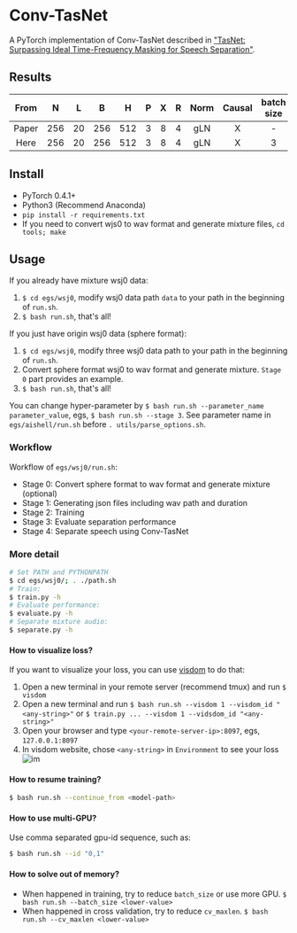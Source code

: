 # Conv-TasNet
A PyTorch implementation of Conv-TasNet described in ["TasNet: Surpassing Ideal Time-Frequency Masking for Speech Separation"](https://arxiv.org/abs/1809.07454).

## Results
| From | N | L | B | H | P | X | R | Norm | Causal | batch size |SI-SNRi(dB) | SDRi(dB)|
|:----:|:-:|:-:|:-:|:-:|:-:|:-:|:-:|:----:|:------:|:----------:|:----------:|:-------:|
| Paper|256|20 |256|512| 3 | 8 | 4 |  gLN |   X    |     -      |    14.6    |  15.0   |
| Here |256|20 |256|512| 3 | 8 | 4 |  gLN |   X    |     3      |    15.5    |  15.7   |

## Install
- PyTorch 0.4.1+
- Python3 (Recommend Anaconda)
- `pip install -r requirements.txt`
- If you need to convert wjs0 to wav format and generate mixture files, `cd tools; make`

## Usage
If you already have mixture wsj0 data:
1. `$ cd egs/wsj0`, modify wsj0 data path `data` to your path in the beginning of `run.sh`.
2. `$ bash run.sh`, that's all!

If you just have origin wsj0 data (sphere format):
1. `$ cd egs/wsj0`, modify three wsj0 data path to your path in the beginning of `run.sh`.
2. Convert sphere format wsj0 to wav format and generate mixture. `Stage 0` part provides an example.
3. `$ bash run.sh`, that's all!

You can change hyper-parameter by `$ bash run.sh --parameter_name parameter_value`, egs, `$ bash run.sh --stage 3`. See parameter name in `egs/aishell/run.sh` before `. utils/parse_options.sh`.
### Workflow
Workflow of `egs/wsj0/run.sh`:
- Stage 0: Convert sphere format to wav format and generate mixture (optional)
- Stage 1: Generating json files including wav path and duration
- Stage 2: Training
- Stage 3: Evaluate separation performance
- Stage 4: Separate speech using Conv-TasNet
### More detail
```bash
# Set PATH and PYTHONPATH
$ cd egs/wsj0/; . ./path.sh
# Train:
$ train.py -h
# Evaluate performance:
$ evaluate.py -h
# Separate mixture audio:
$ separate.py -h
```
#### How to visualize loss?
If you want to visualize your loss, you can use [visdom](https://github.com/facebookresearch/visdom) to do that:
1. Open a new terminal in your remote server (recommend tmux) and run `$ visdom`
2. Open a new terminal and run `$ bash run.sh --visdom 1 --visdom_id "<any-string>"` or `$ train.py ... --visdom 1 --vidsdom_id "<any-string>"`
3. Open your browser and type `<your-remote-server-ip>:8097`, egs, `127.0.0.1:8097`
4. In visdom website, chose `<any-string>` in `Environment` to see your loss
![im](egs/wsj0/loss.png)
#### How to resume training?
```bash
$ bash run.sh --continue_from <model-path>
```
#### How to use multi-GPU?
Use comma separated gpu-id sequence, such as:
```bash
$ bash run.sh --id "0,1"
```
#### How to solve out of memory?
- When happened in training, try to reduce `batch_size` or use more GPU. `$ bash run.sh --batch_size <lower-value>`
- When happened in cross validation, try to reduce `cv_maxlen`. `$ bash run.sh --cv_maxlen <lower-value>`

